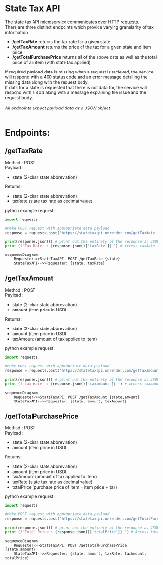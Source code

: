 # State Tax API
The state tax API microservice communicates over HTTP requests.  
There are three distinct endpoints which provide varying granularity of tax information  
- **/getTaxRate** returns the tax rate for a given state
- **/getTaxAmount** returns the price of the tax for a given state and item price
- **/getTotalPurchasePrice** returns all of the above data as well as the total price of an item (with state tax applied)  
  
If required payload data is missing when a request is recieved, the service will respond with a 400 status code and an error message detailing the missing data along with the request body.  
If data for a state is requested that there is not data for, the service will respond with a 404 along with a message explaining the issue and the request body.  
<br />
*All endpoints expect payload data as a JSON object*  
<br />
# Endpoints:  
## /getTaxRate
Method : POST  
Payload :  
- state (2-char state abbreviation)
  
Returns:
- state (2-char state abbreviation)  
- taxRate (state tax rate as decimal value)
  
python example request:
```python CODE title
import requests

#Make POST request with appropriate data payload
response = requests.post('https://statetaxapi.onrender.com/getTaxRate', json = {'state': 'OR'})

print(response.json()) # print out the entirety of the response as JSON
print (f"Tax Rate  : {response.json()['taxRate']} ") # Access taxRate from JSON response 
```
```mermaid
sequenceDiagram
    Requester->>StateTaxAPI: POST /getTaxRate {state}
    StateTaxAPI-->>Requester: {state, taxRate}
```
## /getTaxAmount
Method : POST  
Payload : 
- state (2-char state abbreviation)
- amount (item price in USD)
  
Returns:
- state (2-char state abbreviation)
- amount (item price in USD)
- taxAmount (amount of tax applied to item)

python example request:
```python
import requests

#Make POST request with appropriate data payload
response = requests.post('https://statetaxapi.onrender.com/getTaxAmount', json = {'state': 'CA','amount':1.5})

print(response.json()) # print out the entirety of the response as JSON
print (f"Tax Rate  : {response.json()['taxAmount']} ") # Access taxAmount from JSON response 
```
```mermaid
sequenceDiagram
    Requester->>StateTaxAPI: POST /getTaxAmount {state,amount}
    StateTaxAPI-->>Requester: {state, amount, taxAmount}
```
## /getTotalPurchasePrice
Method : POST  
Payload : 
- state (2-char state abbreviation)
- amount (item price in USD)
  
Returns:
- state (2-char state abbreviation)
- amount (item price in USD)
- taxAmount (amount of tax applied to item)
- taxRate (state tax rate as decimal value)
- totalPrice (purchase price of item = item price + tax)
  
python example request:
```python
import requests

#Make POST request with appropriate data payload
response = requests.post('https://statetaxapi.onrender.com/getTotalPurchasePrice', json = {'state': 'WA','amount':1.5})

print(response.json()) # print out the entirety of the response as JSON
print (f"Total Price : {response.json()['totalPrice']} ") # Access totalPrice from JSON response 
```
```mermaid
sequenceDiagram
    Requester->>StateTaxAPI: POST /getTotalPurchasePrice {state,amount}
    StateTaxAPI-->>Requester: {state, amount, taxRate, taxAmount, totalPrice}
```
